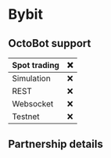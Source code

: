 # Bybit

## OctoBot support

| Spot trading | ❌  |
| :--- | :--- |
| Simulation | ❌ |
| REST | ❌ |
| Websocket | ❌ |
| Testnet | ❌ |

## Partnership details

